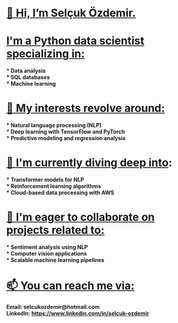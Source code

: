  # [👋 Hi, I’m Selçuk Özdemir.](#) 
 # [I'm a Python data scientist specializing in:](#)
__* Data analysis__\
__* SQL  databases__ \
__* Machine learning__ 

 # [👀 My interests revolve around:](#)
__* Natural language processing (NLP)__ \
__* Deep learning with TensorFlow and PyTorch__ \
__* Predictive modeling and regression analysis__ 

# [🌱 I'm currently diving deep into](#):
__* Transformer models for NLP__ \
__* Reinforcement learning algorithms__\
__* Cloud-based data processing with AWS__

#  [💞️ I'm eager to collaborate on projects related to:](#)
__* Sentiment analysis using NLP__\
__* Computer  vision  applications__\
__* Scalable machine learning pipelines__

# [📫 You can reach me via:](#)
 __Email: selcukozdemir@hotmail.com__ \
 __LinkedIn: https://www.linkedin.com/in/selcuk-ozdemir__
